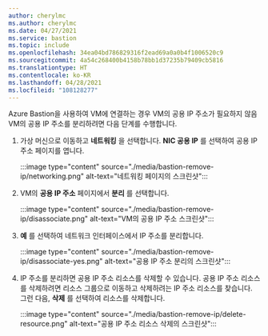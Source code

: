 ```yaml
---
author: cherylmc
ms.author: cherylmc
ms.date: 04/27/2021
ms.service: bastion
ms.topic: include
ms.openlocfilehash: 34ea04bd786829316f2ead69a0a0b4f1006520c9
ms.sourcegitcommit: 4a54c268400b4158b78bb1d37235b79409cb5816
ms.translationtype: HT
ms.contentlocale: ko-KR
ms.lasthandoff: 04/28/2021
ms.locfileid: "108128277"
---
```

Azure Bastion을 사용하여 VM에 연결하는 경우 VM의 공용 IP 주소가 필요하지 않음 VM의 공용 IP 주소를 분리하려면 다음 단계를 수행합니다.

1. 가상 머신으로 이동하고 **네트워킹** 을 선택합니다. **NIC 공용 IP** 를 선택하여 공용 IP 주소 페이지를 엽니다.

   :::image type="content" source="./media/bastion-remove-ip/networking.png" alt-text="네트워킹 페이지의 스크린샷":::

1. VM의 **공용 IP 주소** 페이지에서 **분리** 를 선택합니다.

   :::image type="content" source="./media/bastion-remove-ip/disassociate.png" alt-text="VM의 공용 IP 주소 스크린샷":::

1. **예** 를 선택하여 네트워크 인터페이스에서 IP 주소를 분리합니다.

   :::image type="content" source="./media/bastion-remove-ip/disassociate-yes.png" alt-text="공용 IP 주소 분리의 스크린샷":::

1. IP 주소를 분리하면 공용 IP 주소 리소스를 삭제할 수 있습니다. 공용 IP 주소 리소스를 삭제하려면 리소스 그룹으로 이동하고 삭제하려는 IP 주소 리소스를 찾습니다. 그런 다음, **삭제** 를 선택하여 리소스를 삭제합니다.

   :::image type="content" source="./media/bastion-remove-ip/delete-resource.png" alt-text="공용 IP 주소 리소스 삭제의 스크린샷":::
